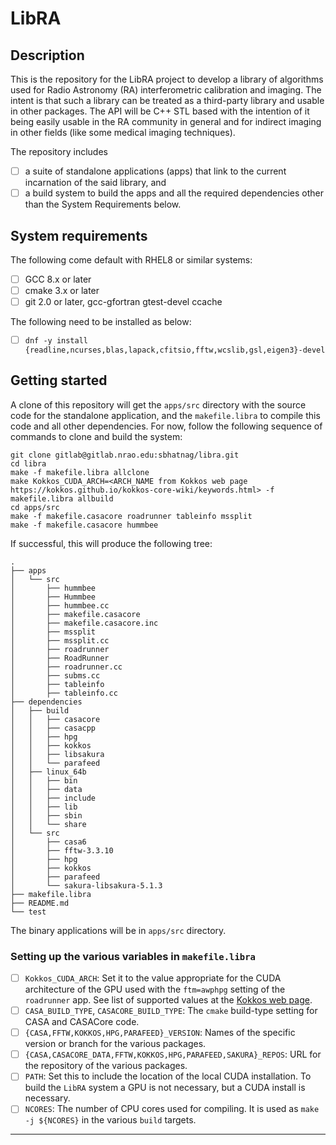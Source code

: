 # LibRA

## Description
This is the repository for the LibRA project to develop a library of algorithms used for Radio Astronomy (RA) interferometric calibration and imaging.  The intent is that such a library can be treated as a third-party library and usable in other packages.  The API will be C++ STL based with the intention of it being easily usable in the RA community in general and for indirect imaging in other fields (like some medical imaging techniques).

The repository includes

- [ ] a suite of standalone applications (apps) that link to the current incarnation of the said library, and
- [ ] a build system to build the apps and all the required dependencies other than the System Requirements below.

## System requirements
The following come default with RHEL8 or similar systems:

- [ ] GCC 8.x or later
- [ ] cmake 3.x or later
- [ ] git 2.0 or later, gcc-gfortran gtest-devel ccache

The following need to be installed as below:

- [ ] ```dnf -y install {readline,ncurses,blas,lapack,cfitsio,fftw,wcslib,gsl,eigen3}-devel ```


## Getting started

A clone of this repository will get the ```apps/src``` directory with the source code for the standalone application, and the ```makefile.libra``` to compile this code and all other dependencies.  For now, follow the following sequence of commands to clone and build the system:

```
git clone gitlab@gitlab.nrao.edu:sbhatnag/libra.git
cd libra
make -f makefile.libra allclone
make Kokkos_CUDA_ARCH=<ARCH_NAME from Kokkos web page https://kokkos.github.io/kokkos-core-wiki/keywords.html> -f makefile.libra allbuild
cd apps/src
make -f makefile.casacore roadrunner tableinfo mssplit
make -f makefile.casacore hummbee
```
If successful, this will produce the following tree:
```
.
├── apps
│   └── src
│       ├── hummbee
│       ├── Hummbee
│       ├── hummbee.cc
│       ├── makefile.casacore
│       ├── makefile.casacore.inc
│       ├── mssplit
│       ├── mssplit.cc
│       ├── roadrunner
│       ├── RoadRunner
│       ├── roadrunner.cc
│       ├── subms.cc
│       ├── tableinfo
│       ├── tableinfo.cc
├── dependencies
│   ├── build
│   │   ├── casacore
│   │   ├── casacpp
│   │   ├── hpg
│   │   ├── kokkos
│   │   ├── libsakura
│   │   └── parafeed
│   ├── linux_64b
│   │   ├── bin
│   │   ├── data
│   │   ├── include
│   │   ├── lib
│   │   ├── sbin
│   │   └── share
│   └── src
│       ├── casa6
│       ├── fftw-3.3.10
│       ├── hpg
│       ├── kokkos
│       ├── parafeed
│       └── sakura-libsakura-5.1.3
├── makefile.libra
├── README.md
└── test

```

The binary applications will be in ```apps/src``` directory.

### Setting up the various variables in `makefile.libra`

- [ ] `Kokkos_CUDA_ARCH`: Set it to the value appropriate for the CUDA architecture of the GPU used with the `ftm=awphpg` setting of the `roadrunner` app.  See list of supported values at the [Kokkos web page](https://kokkos.github.io/kokkos-core-wiki/keywords.html).
- [ ] `CASA_BUILD_TYPE`, `CASACORE_BUILD_TYPE`: The `cmake` build-type setting for CASA and CASACore code.
- [ ] `{CASA,FFTW,KOKKOS,HPG,PARAFEED}_VERSION`: Names of the specific version or branch for the various packages.
- [ ] `{CASA,CASACORE_DATA,FFTW,KOKKOS,HPG,PARAFEED,SAKURA}_REPOS`: URL for the repository of the various packages.
- [ ] `PATH`: Set this to include the location of the local CUDA installation.  To build the `LibRA` system a GPU is not necessary, but a CUDA install is necessary.
- [ ] `NCORES`: The number of CPU cores used for compiling.  It is used as `make -j ${NCORES}` in the various `build` targets.

***
